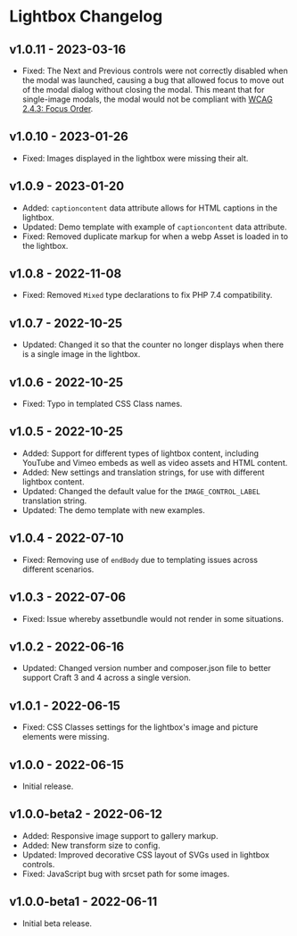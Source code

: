 # Lightbox Changelog

## v1.0.11 - 2023-03-16

- Fixed: The Next and Previous controls were not correctly disabled when the modal was launched, causing a bug that allowed focus to move out of the modal dialog without closing the modal. This meant that for single-image modals, the modal would not be compliant with [WCAG 2.4.3: Focus Order](https://www.w3.org/WAI/WCAG21/Understanding/focus-order.html).

## v1.0.10 - 2023-01-26

- Fixed: Images displayed in the lightbox were missing their alt.

## v1.0.9 - 2023-01-20

- Added: `captioncontent` data attribute allows for HTML captions in the lightbox.
- Updated: Demo template with example of `captioncontent` data attribute.
- Fixed: Removed duplicate markup for when a webp Asset is loaded in to the lightbox.

## v1.0.8 - 2022-11-08

- Fixed: Removed `Mixed` type declarations to fix PHP 7.4 compatibility.

## v1.0.7 - 2022-10-25

- Updated: Changed it so that the counter no longer displays when there is a single image in the lightbox.

## v1.0.6 - 2022-10-25

- Fixed: Typo in templated CSS Class names.

## v1.0.5 - 2022-10-25

- Added: Support for different types of lightbox content, including YouTube and Vimeo embeds as well as video assets and HTML content.
- Added: New settings and translation strings, for use with different lightbox content.
- Updated: Changed the default value for the `IMAGE_CONTROL_LABEL` translation string.
- Updated: The demo template with new examples.

## v1.0.4 - 2022-07-10

- Fixed: Removing use of `endBody` due to templating issues across different scenarios.

## v1.0.3 - 2022-07-06

- Fixed: Issue whereby assetbundle would not render in some situations.

## v1.0.2 - 2022-06-16

- Updated: Changed version number and composer.json file to better support Craft 3 and 4 across a single version.

## v1.0.1 - 2022-06-15

- Fixed: CSS Classes settings for the lightbox's image and picture elements were missing.

## v1.0.0 - 2022-06-15

- Initial release.

## v1.0.0-beta2 - 2022-06-12

- Added: Responsive image support to gallery markup.
- Added: New transform size to config.
- Updated: Improved decorative CSS layout of SVGs used in lightbox controls.
- Fixed: JavaScript bug with srcset path for some images.

## v1.0.0-beta1 - 2022-06-11

- Initial beta release.
